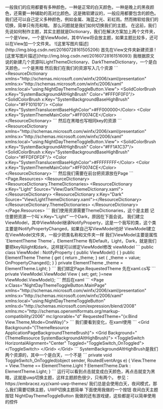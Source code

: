 一般我们的应用都要有多种颜色，一种是正常的白天颜色，一种是晚上的黑夜颜色，还需要一种辅助的高对比颜色。这是微软建议的，一般应用都要包含的颜色。 我们还可以自己定义多种颜色，例如金属、海蓝之光、彩虹雨。然而微软给我们的切换，简单只有亮和暗。 那么问题就是我们如何切换我们的主题。 在这前，我们先说如何制作主题，其实主题就是Dictionary，我们在解决方案加上两个文件夹，一个是View，一个是ViewModel，其中View将会放主题，如果主题比较多，还可以在View加一个文件夹。 !\[这里写图片描述\]\(http:\/\/img.blog.csdn.net\/20160728161505206\) 首先在View文件夹新建资源 !\[这里写图片描述\]\(http:\/\/img.blog.csdn.net\/20160728161516093\) 我根据原文说的新建几个资源叫LightThemeDictionary、DarkThemeDictionary，一个是白天颜色，一个是黑暗 然后我们在我们的资源写入几个资源 \`\`\` &lt;ResourceDictionary xmlns="http:\/\/schemas.microsoft.com\/winfx\/2006\/xaml\/presentation" xmlns:x="http:\/\/schemas.microsoft.com\/winfx\/2006\/xaml" xmlns:local="using:NightDayThemeToggleButton.View"&gt; &lt;SolidColorBrush x:Key="SystemBackgroundAltHighBrush" Color="\#FFF0F0F0"\/&gt; &lt;SolidColorBrush x:Key="SystemBackgroundBaseHighBrush" Color="\#FF101010"\/&gt; &lt;Color x:Key="SystemTranslucentBaseHighColor"&gt;\#FF000000&lt;\/Color&gt; &lt;Color x:Key="SystemThemeMainColor"&gt;\#FF0074CE&lt;\/Color&gt; &lt;\/ResourceDictionary&gt; \`\`\` 然后在黑暗也写相同key的资源 \`\`\` &lt;ResourceDictionary xmlns="http:\/\/schemas.microsoft.com\/winfx\/2006\/xaml\/presentation" xmlns:x="http:\/\/schemas.microsoft.com\/winfx\/2006\/xaml" xmlns:local="using:NightDayThemeToggleButton.View"&gt; &lt;SolidColorBrush x:Key="SystemBackgroundAltHighBrush" Color="\#FF1A1C37"\/&gt; &lt;SolidColorBrush x:Key="SystemBackgroundBaseHighBrush" Color="\#FFDFDFDF"\/&gt; &lt;Color x:Key="SystemTranslucentBaseHighColor"&gt;\#FFFFFFFF&lt;\/Color&gt; &lt;Color x:Key="SystemThemeMainColor"&gt;\#FF0074CE&lt;\/Color&gt; &lt;\/ResourceDictionary&gt; \`\`\` 然后我们需要在前台把资源放在Page \`\`\` &lt;Page.Resources&gt; &lt;ResourceDictionary&gt; &lt;ResourceDictionary.ThemeDictionaries&gt; &lt;ResourceDictionary x:Key="Light" Source="View\/DarkThemeDictionary.xaml"&gt;&lt;\/ResourceDictionary&gt; &lt;ResourceDictionary x:Key="Dark" Source="View\/LightThemeDictionary.xaml"&gt;&lt;\/ResourceDictionary&gt; &lt;\/ResourceDictionary.ThemeDictionaries&gt; &lt;\/ResourceDictionary&gt; &lt;\/Page.Resources&gt; \`\`\` 我们使用资源需要ThemeDictionaries，这个是主题 记住要把资源一个叫\`x:Key="Light"\`一个Dark，原因在下面会说。 我们建立ViewModel，其中ViewModel继承NotifyProperty，这是一个我写的类，这个类主要是INotifyPropertyChanged，如果自己写ViewModel也好 ViewModel建立在ViewModel文件夹，一般少把类名称和文件夹一样 我们ViewModel主要是属性\`ElementTheme Theme\`，ElementTheme 有Default，Light，Dark，就是我们要把key叫light和dark，这样就可以绑定ViewModel修改 viewModel \`\`\` public class ViewModel : NotifyProperty { public ViewModel\(\) { } public ElementTheme Theme { get { return \_theme; } set { \_theme = value; OnPropertyChanged\(\); } } private ElementTheme \_theme = ElementTheme.Light; } \`\`\` 我们绑定Page.RequestedTheme 先在xaml.cs写 \`\`\` private ViewModel.ViewModel View { set; get; }=new ViewModel.ViewModel\(\); \`\`\` 然后在xaml \`\`\` &lt;Page x:Class="NightDayThemeToggleButton.MainPage" xmlns="http:\/\/schemas.microsoft.com\/winfx\/2006\/xaml\/presentation" xmlns:x="http:\/\/schemas.microsoft.com\/winfx\/2006\/xaml" xmlns:local="using:NightDayThemeToggleButton" xmlns:d="http:\/\/schemas.microsoft.com\/expression\/blend\/2008" xmlns:mc="http:\/\/schemas.openxmlformats.org\/markup-compatibility\/2006" mc:Ignorable="d" RequestedTheme="{x:Bind View.Theme,Mode=OneWay}"&gt; \`\`\` 我们要看到变化，在xaml使用 \`\`\` &lt;Grid Background="{ThemeResource ApplicationPageBackgroundThemeBrush}"&gt; &lt;Grid Background="{ThemeResource SystemBackgroundAltHighBrush}"&gt; &lt;ToggleSwitch HorizontalAlignment="Center" Toggled="ToggleSwitch\_OnToggled"&gt;&lt;\/ToggleSwitch&gt; &lt;\/Grid&gt; &lt;\/Grid&gt; \`\`\` SystemBackgroundAltHighBrush是我们两个资源的，其中一个是白天，一个不是 \`\`\` private void ToggleSwitch\_OnToggled\(object sender, RoutedEventArgs e\) { View.Theme = View.Theme == ElementTheme.Light ? ElementTheme.Dark : ElementTheme.Light; } \`\`\` 运行可以看到点击就变成白天颜色，再点击就变为黑暗，这就是uwp切换主题，这样主题颜色很少，只有两个。 参见：https:\/\/embracez.xyz\/xaml-uwp-themes\/ 我们总是会使用白天，夜间模式，那么我们需要切换主题，UWP切换主题简单 下面使用我做的一个按钮 夜间白天主题按钮 NightDayThemeToggleButton 我做的还有游戏键，这些都是可以简单使用的控件 

